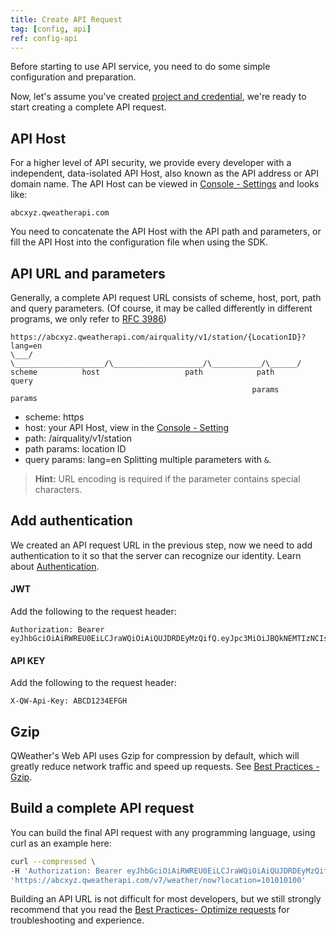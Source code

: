 ```yaml
---
title: Create API Request
tag: [config, api]
ref: config-api
---
```


Before starting to use API service, you need to do some simple configuration and preparation.

Now, let's assume you've created [project and credential](/en/docs/configuration/project-and-key/), we're ready to start creating a complete API request.

## API Host

For a higher level of API security, we provide every developer with a independent, data-isolated API Host, also known as the API address or API domain name. The API Host can be viewed in [Console - Settings](https://console.qweather.com/setting) and looks like:

```
abcxyz.qweatherapi.com
```

You need to concatenate the API Host with the API path and parameters, or fill the API Host into the configuration file when using the SDK.

## API URL and parameters

Generally, a complete API request URL consists of scheme, host, port, path and query parameters. (Of course, it may be called differently in different programs, we only refer to [RFC 3986](https://www.rfc-editor.org/rfc/rfc3986))

```
https://abcxyz.qweatherapi.com/airquality/v1/station/{LocationID}?lang=en
\___/   \____________________/\____________________/\___________/\______/
scheme          host                   path            path       query
                                                      params      params 
```

- scheme: https
- host: your API Host, view in the [Console - Setting](https://console.qweather.com/setting) 
- path: /airquality/v1/station
- path params: location ID
- query params: lang=en Splitting multiple parameters with `&`.

> **Hint:** URL encoding is required if the parameter contains special characters.

## Add authentication

We created an API request URL in the previous step, now we need to add authentication to it so that the server can recognize our identity. Learn about [Authentication](/en/docs/configuration/authentication/).

#### JWT

Add the following to the request header:

```
Authorization: Bearer eyJhbGciOiAiRWREU0EiLCJraWQiOiAiQUJDRDEyMzQifQ.eyJpc3MiOiJBQkNEMTIzNCIsImlhdCI6MTcwMzkxMjQwMCwiZXhwIjoxNzAzOTEyOTQwfQ.MEQCIFGLmpmAEwuhB74mR04JWg_odEau6KYHYLRXs8Bp_miIAiBMU5O13vnv9ieEBSK71v4UULMI4K5T9El6bCxBkW4BdA
```

#### API KEY

Add the following to the request header:

```
X-QW-Api-Key: ABCD1234EFGH
```

## Gzip

QWeather's Web API uses Gzip for compression by default, which will greatly reduce network traffic and speed up requests. See [Best Practices - Gzip](/en/docs/best-practices/gzip/).

## Build a complete API request 

You can build the final API request with any programming language, using curl as an example here:

```bash
curl --compressed \
-H 'Authorization: Bearer eyJhbGciOiAiRWREU0EiLCJraWQiOiAiQUJDRDEyMzQifQ.eyJpc3MiOiJBQkNEMTIzNCIsImlhdCI6MTcwMzkxMjQwMCwiZXhwIjoxNzAzOTEyOTQwfQ.MEQCIFGLmpmAEwuhB74mR04JWg_odEau6KYHYLRXs8Bp_miIAiBMU5O13vnv9ieEBSK71v4UULMI4K5T9El6bCxBkW4BdA' \
'https://abcxyz.qweatherapi.com/v7/weather/now?location=101010100'
```

Building an API URL is not difficult for most developers, but we still strongly recommend that you read the [Best Practices- Optimize requests](/en/docs/best-practices/optimize-requests/) for troubleshooting and experience.